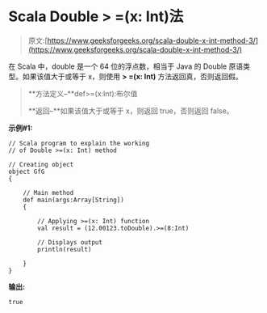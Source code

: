 # Scala Double > =(x: Int)法

> 原文:[https://www.geeksforgeeks.org/scala-double-x-int-method-3/](https://www.geeksforgeeks.org/scala-double-x-int-method-3/)

在 Scala 中，double 是一个 64 位的浮点数，相当于 Java 的 Double 原语类型。如果该值大于或等于 x，则使用 **> =(x: Int)** 方法返回真，否则返回假。

> **方法定义–**def>=(x:Int):布尔值
> 
> **返回–**如果该值大于或等于 x，则返回 true，否则返回 false。

**示例#1:**

```
// Scala program to explain the working 
// of Double >=(x: Int) method

// Creating object
object GfG
{ 

    // Main method
    def main(args:Array[String])
    {

        // Applying >=(x: Int) function
        val result = (12.00123.toDouble).>=(8:Int)

        // Displays output
        println(result)

    }
} 
```

**输出:**

```
true

```
